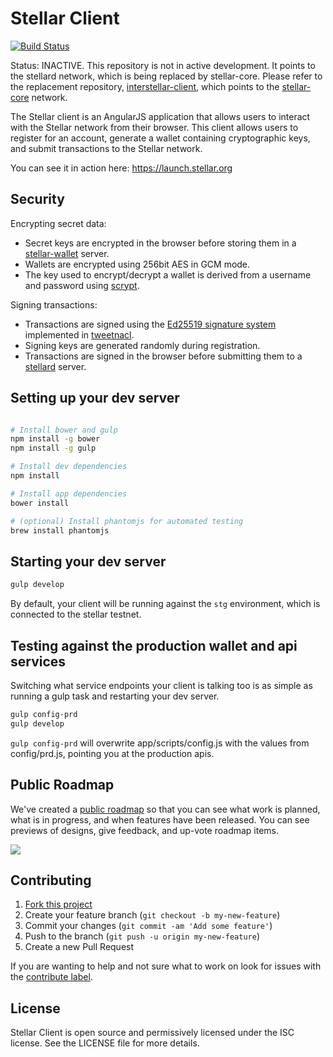# Stellar Client


[![Build Status](https://travis-ci.org/stellar/stellar-client.svg)](https://travis-ci.org/stellar/stellar-client)

Status: INACTIVE. This repository is not in active development. It points to the stellard network, which is being replaced by stellar-core. Please refer to the replacement repository, [interstellar-client](https://github.com/stellar/interstellar-client), which points to the [stellar-core](https://github.com/stellar/stellar-core) network.

The Stellar client is an AngularJS application that allows users to interact with the Stellar network from their browser.
This client allows users to register for an account, generate a wallet containing cryptographic keys, and submit transactions to the Stellar network.

You can see it in action here: https://launch.stellar.org

## Security

Encrypting secret data:
 - Secret keys are encrypted in the browser before storing them in a [stellar-wallet](https://github.com/stellar/stellar-wallet) server.
 - Wallets are encrypted using 256bit AES in GCM mode.
 - The key used to encrypt/decrypt a wallet is derived from a username and password using [scrypt](http://en.wikipedia.org/wiki/Scrypt).

Signing transactions:
 - Transactions are signed using the [Ed25519 signature system](http://ed25519.cr.yp.to/) implemented in [tweetnacl](http://tweetnacl.cr.yp.to/).
 - Signing keys are generated randomly during registration.
 - Transactions are signed in the browser before submitting them to a [stellard](https://github.com/stellar/stellard) server.

## Setting up your dev server

```bash

# Install bower and gulp
npm install -g bower
npm install -g gulp

# Install dev dependencies
npm install

# Install app dependencies
bower install

# (optional) Install phantomjs for automated testing
brew install phantomjs

```

## Starting your dev server

```bash
gulp develop
```

By default, your client will be running against the `stg` environment, which is connected to the stellar testnet.

## Testing against the production wallet and api services

Switching what service endpoints your client is talking too is as simple as running a gulp task and restarting your dev server.

```bash
gulp config-prd
gulp develop
```

`gulp config-prd` will overwrite app/scripts/config.js with the values from config/prd.js, pointing you at the production apis.

## Public Roadmap

We've created a [public roadmap](https://trello.com/b/Clb1VMP5/platform-roadmap) so that you can see what work is planned, what is in progress, and when features have been released.  You can see previews of designs, give feedback, and up-vote roadmap items.

[![](https://trello.com/b/Clb1VMP5.png)](https://trello.com/b/Clb1VMP5/platform-roadmap)  

## Contributing

 1. [Fork this project](https://github.com/stellar/stellar-client/fork)
 2. Create your feature branch (`git checkout -b my-new-feature`)
 3. Commit your changes (`git commit -am 'Add some feature'`)
 4. Push to the branch (`git push -u origin my-new-feature`)
 5. Create a new Pull Request

If you are wanting to help and not sure what to work on look for issues with the [contribute label](https://github.com/stellar/stellar-client/issues?q=is%3Aopen+is%3Aissue+label%3Acontribute).

## License

Stellar Client is open source and permissively licensed under the ISC license. See the LICENSE file for more details.
